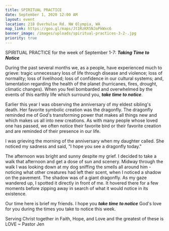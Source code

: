 ```yaml
---
title: SPIRITUAL PRACTICE
date: September 1, 2020 12:00 AM
layout: event
location: 218 Overhulse Rd. NW Olympia, WA
map_link: https://goo.gl/maps/Jt1RzKR5NJoPkWxc6
banner_image: /images/uploads/spiritual-practices-3-2-.jpg
priority: true
---
```

SPIRITUAL PRACTICE for the week of September 1-7: ***Taking Time to Notice***

During the past several months we, as a people, have experienced much to grieve: tragic unnecessary loss of life through disease and violence; loss of normality; loss of livelihood; loss of confidence in our cultural systems; and, lamentation regarding the health of the planet (hurricanes, fires, drought, climatic changes). When you feel bombarded and overwhelmed by the events of this earthly life which surround you, ***take time to notice***.

Earlier this year I was observing the anniversary of my eldest sibling's death. Her favorite symbolic creation was the dragonfly. The dragonfly reminded me of God's transforming power that makes all things new and which makes us all into new creations. As with many people whose loved one has passed, we often notice their favorite bird or their favorite creation and are reminded of their presence in our life.

I was grieving the morning of the anniversary when my daughter called. She noticed my sadness and said, "I hope you see a dragonfly today."

The afternoon was bright and sunny despite my grief. I decided to take a walk that afternoon and get a dose of sun and scenery. Midway through the walk I was looking down at my dog sniffing the smells all around him - noticing what other creatures had left their scent, when I noticed a shadow on the pavement. The shadow was of a giant dragonfly. As my gaze wandered up, I spotted it directly in front of me. It hovered there for a few moments before zipping away in search of what it would notice in its existence.

Our time here is brief my friends. I hope you ***take time to notice*** God's love for you during the times you take to notice this week.

Serving Christ together in Faith, Hope, and Love and the greatest of these is LOVE ~ Pastor Jen